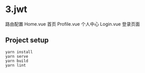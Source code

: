 # 3.jwt
路由配置
Home.vue 首页
Profile.vue 个人中心
Login.vue 登录页面


## Project setup
```
yarn install
yarn serve
yarn build
yarn lint
```
